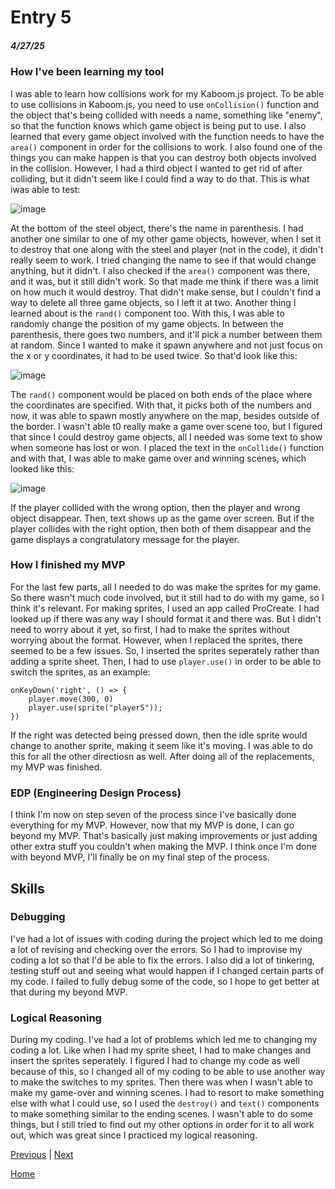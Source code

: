 # Entry 5
##### 4/27/25

### How I've been learning my tool

I was able to learn how collisions work for my Kaboom.js project. To be able to use collisions in Kaboom.js, you need to use `onCollision()` function and the object that's being collided with needs a name, something like "enemy", so that the function knows which game object is being put to use. I also learned that every game object involved with the function needs to have the `area()` component in order for the collisions to work. I also found one of the things you can make happen is that you can destroy both objects involved in the collision. However, I had a third object I wanted to get rid of after colliding, but it didn't seem like I could find a way to do that. This is what iwas able to test: 

![image](https://github.com/user-attachments/assets/8596614d-e5f4-4835-a2f4-969889be5ba6)

At the bottom of the steel object, there's the name in parenthesis. I had another one similar to one of my other game objects, however, when I set it to destroy that one along with the steel and player (not in the code), it didn't really seem to work. I tried changing the name to see if that would change anything, but it didn't. I also checked if the `area()` component was there, and it was, but it still didn't work. So that made me think if there was a limit on how much it would destroy. That didn't make sense, but I couldn't find a way to delete all three game objects, so I left it at two. Another thing I learned about is the `rand()` component too. With this, I was able to randomly change the position of my game objects. In between the parenthesis, there goes two numbers, and it'll pick a number between them at random. Since I wanted to make it spawn anywhere and not just focus on the x or y coordinates, it had to be used twice. So that'd look like this:

![image](https://github.com/user-attachments/assets/32a48ccc-e5e7-4d3a-8ac2-4d8f1bb0b7e0)

The `rand()` component would be placed on both ends of the place where the coordinates are specified. With that, it picks both of the numbers and now, it was able to spawn mostly anywhere on the map, besides outside of the border. I wasn't able t0 really make a game over scene too, but I figured that since I could destroy game objects, all I needed was some text to show when someone has lost or won. I placed the text in the `onCollide()` function and with that, I was able to make game over and winning scenes, which looked like this: 

![image](https://github.com/user-attachments/assets/10032de8-9773-4d0d-b349-56a1fcb4673d)

If the player collided with the wrong option, then the player and wrong object disappear. Then, text shows up as the game over screen. But if the player collides with the right option, then both of them disappear and the game displays a congratulatory message for the player. 

### How I finished my MVP

For the last few parts, all I needed to do was make the sprites for my game. So there wasn't much code involved, but it still had to do with my game, so I think it's relevant. For making sprites, I used an app called ProCreate. I had looked up if there was any way I should format it and there was. But I didn't need to worry about it yet, so first, I had to make the sprites without worrying about the format. However, when I replaced the sprites, there seemed to be a few issues. So, I inserted the sprites seperately rather than adding a sprite sheet. Then, I had to use `player.use()` in order to be able to switch the sprites, as an example:

```
onKeyDown('right', () => {
    player.move(300, 0)
    player.use(sprite("player5"));
})
```

If the right was detected being pressed down, then the idle sprite would change to another sprite, making it seem like it's moving. I was able to do this for all the other directiosn as well. After doing all of the replacements, my MVP was finished.

### EDP (Engineering Design Process)

I think I'm now on step seven of the process since I've basically done everything for my MVP. However, now that my MVP is done, I can go beyond my MVP. That's basically just making improvements or just adding other extra stuff you couldn't when making the MVP. I think once I'm done with beyond MVP, I'll finally be on my final step of the process.

## Skills

### Debugging

I've had a lot of issues with coding during the project which led to me doing a lot of revising and checking over the errors. So I had to improvise my coding a lot so that I'd be able to fix the errors. I also did a lot of tinkering, testing stuff out and seeing what would happen if I changed certain parts of my code. I failed to fully debug some of the code, so I hope to get better at that during my beyond MVP.

### Logical Reasoning

During my coding. I've had a lot of problems which led me to changing my coding a lot. Like when I had my sprite sheet, I had to make changes and insert the sprites seperately. I figured I had to change my code as well because of this, so I changed all of my coding to be able to use another way to make the switches to my sprites. Then there was when I wasn't able to make my game-over and winning scenes. I had to resort to make something else with what I could use, so I used the `destroy()` and `text()` components to make something similar to the ending scenes. I wasn't able to do some things, but I still tried to find out my other options in order for it to all work out, which was great since I practiced my logical reasoning.



[Previous](entry04.md) | [Next](entry06.md)

[Home](../README.md)
